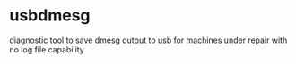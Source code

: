 # usbdmesg
diagnostic tool to save dmesg output to usb for machines under repair with no log file capability
